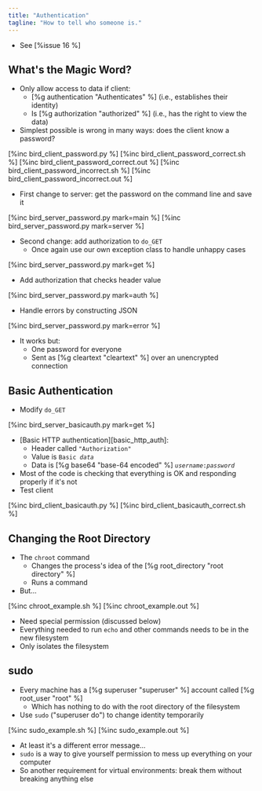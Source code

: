 ```yaml
---
title: "Authentication"
tagline: "How to tell who someone is."
---
```


-   See [%issue 16 %]

## What's the Magic Word?

-   Only allow access to data if client:
    -   [%g authentication "Authenticates" %] (i.e., establishes their identity)
    -   Is [%g authorization "authorized" %] (i.e., has the right to view the data)
-   Simplest possible is wrong in many ways: does the client know a password?

[%inc bird_client_password.py %]
[%inc bird_client_password_correct.sh %]
[%inc bird_client_password_correct.out %]
[%inc bird_client_password_incorrect.sh %]
[%inc bird_client_password_incorrect.out %]

-   First change to server: get the password on the command line and save it

[%inc bird_server_password.py mark=main %]
[%inc bird_server_password.py mark=server %]

-   Second change: add authorization to `do_GET`
    -   Once again use our own exception class to handle unhappy cases

[%inc bird_server_password.py mark=get %]

-   Add authorization that checks header value

[%inc bird_server_password.py mark=auth %]

-   Handle errors by constructing JSON

[%inc bird_server_password.py mark=error %]

-   It works but:
    -   One password for everyone
    -   Sent as [%g cleartext "cleartext" %] over an unencrypted connection

## Basic Authentication

-   Modify `do_GET`

[%inc bird_server_basicauth.py mark=get %]

-   [Basic HTTP authentication][basic_http_auth]:
    -   Header called `"Authorization"`
    -   Value is <code>Basic <em>data</em></code>
    -   Data is [%g base64 "base-64 encoded" %] <code><em>username</em>:<em>password</em></code>
-   Most of the code is checking that everything is OK and responding properly if it's not
-   Test client

[%inc bird_client_basicauth.py %]
[%inc bird_client_basicauth_correct.sh %]

## Changing the Root Directory

-   The `chroot` command
    -   Changes the process's idea of the [%g root_directory "root directory" %]
    -   Runs a command
-   But…

[%inc chroot_example.sh %]
[%inc chroot_example.out %]

-   Need special permission (discussed below)
-   Everything needed to run `echo` and other commands needs to be in the new filesystem
-   Only isolates the filesystem

## sudo

-   Every machine has a [%g superuser "superuser" %] account called [%g root_user "root" %]
    -   Which has nothing to do with the root directory of the filesystem
-   Use `sudo` ("superuser do") to change identity temporarily

[%inc sudo_example.sh %]
[%inc sudo_example.out %]

-   At least it's a different error message…
-   `sudo` is a way to give yourself permission to mess up everything on your computer
-   So another requirement for virtual environments:
    break them without breaking anything else
